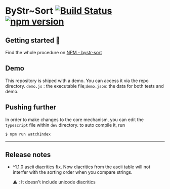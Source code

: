 # ByStr~Sort [![Build Status](https://app.travis-ci.com/ManuUseGitHub/bystr-sort.svg?branch=master)](https://app.travis-ci.com/ManuUseGitHub/bystr-sort) [![npm version](https://badge.fury.io/js/bystr-sort.svg)](https://badge.fury.io/js/bystr-sort)

## Getting started 🚀
Find the whole procedure on [NPM - bystr-sort](https://www.npmjs.com/package/bystr-sort)

## Demo

This repository is shiped with a demo. You can access it via the repo directory.
`demo.js` : the executable file;`demo.json`: the data for both tests and demo.

## Pushing further
In order to make changes to the core mechanism, you can edit the `typescript` file within `dev` directory. to auto compile it, run 
```cmd
$ npm run watchIndex
```
---
## Release notes
* ^1.1.0 
  ascii diacritics fix. Now diacritics from the ascii table will not interfer with the sorting order when you compare strings.
  
  ⚠️ : It doesn't include unicode diacritics
